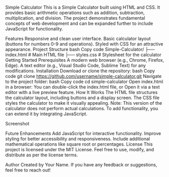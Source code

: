 Simple Calculator
This is a Simple Calculator built using HTML and CSS. It provides basic arithmetic operations such as addition, subtraction, multiplication, and division. The project demonstrates fundamental concepts of web development and can be expanded further to include JavaScript for functionality.

Features
Responsive and clean user interface.
Basic calculator layout (buttons for numbers 0-9 and operations).
Styled with CSS for an attractive appearance.
Project Structure
bash
Copy code
Simple-Calculator/
├── index.html    # Main HTML file
├── styles.css    # Stylesheet for the calculator
Getting Started
Prerequisites
A modern web browser (e.g., Chrome, Firefox, Edge).
A text editor (e.g., Visual Studio Code, Sublime Text) for any modifications.
Installation
Download or clone the repository:
bash
Copy code
git clone https://github.com/username/simple-calculator.git
Navigate to the project folder:
bash
Copy code
cd simple-calculator
Open index.html in a browser:
You can double-click the index.html file, or
Open it via a text editor with a live preview feature.
How It Works
The HTML file structures the calculator layout, including buttons and a display screen.
The CSS file styles the calculator to make it visually appealing.
Note: This version of the calculator does not perform actual calculations. To add functionality, you can extend it by integrating JavaScript.

Screenshot

Future Enhancements
Add JavaScript for interactive functionality.
Improve styling for better accessibility and responsiveness.
Include additional mathematical operations like square root or percentages.
License
This project is licensed under the MIT License. Feel free to use, modify, and distribute as per the license terms.

Author
Created by Your Name. If you have any feedback or suggestions, feel free to reach out!
